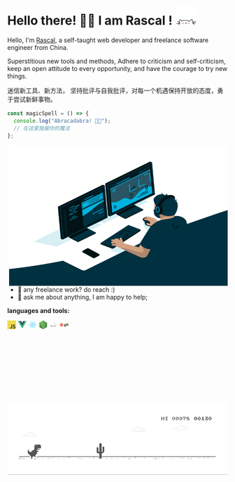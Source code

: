 # Hello there! 👋🏻 I am Rascal ! <img src="./img/cat.gif" alt="Meaow" width="50" />

Hello, I'm [Rascal](https://menon-qiqi.gitee.io/docs/), a self-taught web developer and freelance software engineer from China.

Superstitious new tools and methods,
Adhere to criticism and self-criticism, keep an open attitude to every opportunity, and have the courage to try new things.

迷信新工具、新方法，
坚持批评与自我批评，对每一个机遇保持开放的态度，勇于尝试新鲜事物。

```javascript
const magicSpell = () => {
  console.log("Abracadabra! 🎩✨");
  // 在这里施展你的魔法
};
```

<img align="right" alt="GIF" src="./img/code.gif?raw=true" width="500" height="320" />

- 💼 any freelance work? do reach :)
- 💬 ask me about anything, I am happy to help;

**languages and tools:**

<code><img height="20" src="./img/javascript.png"></code>
<code><img height="20" src="./img/vue.png"></code>
<code><img height="20" src="./img/react.png"></code>
<code><img height="20" src="./img/nodejs.png"></code>
<code><img height="20" src="./img/mysql.png"></code>
<code><img height="20" src="./img/git.png"></code>

<br/>

<br/><br/>

<br/>

<br/>

<br/>

<br/>
<img  alt="GIF" src="./img/dino.gif?raw=true"  />
